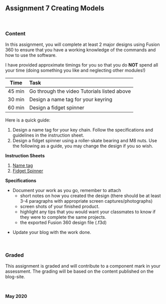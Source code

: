 ## Assignment 7 Creating Models

&nbsp;

### Content

In this assignment, you will complete at least 2 major designs using Fusion 360 to ensure that you have a working knowledge of the commands and how to use the software.

I have provided approximate timings for you so that you do **NOT** spend all your time (doing something you like and neglecting other modules!)

| Time   | Task |
|--------|:------------------------------------------------|
|45 min  | Go through the video Tutorials listed above |
|30 min  | Design a name tag for your keyring |
|60 min  | Design a fidget spinner |

Here is a quick guide:

1.  Design a name tag for your key chain.  Follow the specifications and guidelines in the instruction sheet.
2.  Design a fidget spinner using a roller-skate bearing and M8 nuts.  Use the following as a guide, you may change the design if you so wish.

**Instruction Sheets**

1. [Name tag](worksheets/f360_keytag.md)
2. [Fidget Spinner](worksheets/f360_fidgetspinner.md)

**Specifications**

* Document your work as you go, remember to attach
    * short notes on how you created the design (there should be at least 3-4 paragraphs with appropriate screen captures/photographs)
    * screen shots of your finished product.
    * highlight any tips that you would want your classmates to know if they were to complete the same projects.
    * the exported Fusion 360 design file (.f3d)
+ Update your blog with the work done.

&nbsp;


### Graded

This assignment is graded and will contribute to a component mark in your assessment.  The grading will be based on the content published on the blog-site.


&nbsp;

**May 2020**
